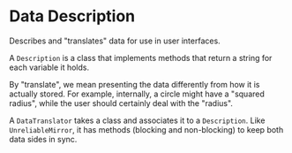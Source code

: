 Data Description
================

Describes and "translates" data for use in user interfaces.

A `Description` is a class that implements
methods that return a string for each variable it holds.

By "translate", we mean presenting the data
differently from how it is actually stored.
For example,
internally, a circle might have a "squared radius",
while the user should certainly deal with the "radius".

A `DataTranslator` takes a class and associates it to a `Description`.
Like `UnreliableMirror`, it has methods (blocking and non-blocking)
to keep both data sides in sync.
